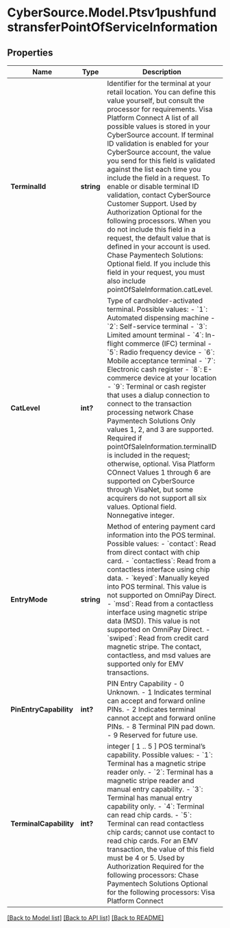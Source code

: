 # CyberSource.Model.Ptsv1pushfundstransferPointOfServiceInformation
## Properties

Name | Type | Description | Notes
------------ | ------------- | ------------- | -------------
**TerminalId** | **string** | Identifier for the terminal at your retail location. You can define this value yourself, but consult the processor for requirements.  Visa Platform Connect A list of all possible values is stored in your CyberSource account. If terminal ID validation is enabled for your CyberSource account, the value you send for this field is validated against the list each time you include the field in a request. To enable or disable terminal ID validation, contact CyberSource Customer Support.   Used by Authorization Optional for the following processors. When you do not include this field in a request, the default value that is defined in your account is used.  Chase Paymentech Solutions: Optional field. If you include this field in your request, you must also include pointOfSaleInformation.catLevel.  | [optional] 
**CatLevel** | **int?** | Type of cardholder-activated terminal. Possible values:  - &#x60;1&#x60;: Automated dispensing machine - &#x60;2&#x60;: Self-service terminal - &#x60;3&#x60;: Limited amount terminal - &#x60;4&#x60;: In-flight commerce (IFC) terminal - &#x60;5&#x60;: Radio frequency device - &#x60;6&#x60;: Mobile acceptance terminal - &#x60;7&#x60;: Electronic cash register - &#x60;8&#x60;: E-commerce device at your location - &#x60;9&#x60;: Terminal or cash register that uses a dialup connection to connect to the transaction processing network  Chase Paymentech Solutions Only values 1, 2, and 3 are supported. Required if pointOfSaleInformation.terminalID is included in the request; otherwise, optional.  Visa Platform COnnect Values 1 through 6 are supported on CyberSource through VisaNet, but some acquirers do not support all six values. Optional field.  Nonnegative integer.  | [optional] 
**EntryMode** | **string** | Method of entering payment card information into the POS terminal. Possible values:  - &#x60;contact&#x60;: Read from direct contact with chip card. - &#x60;contactless&#x60;: Read from a contactless interface using chip data. - &#x60;keyed&#x60;: Manually keyed into POS terminal. This value is not supported on OmniPay Direct. - &#x60;msd&#x60;: Read from a contactless interface using magnetic stripe data (MSD). This value is not supported on OmniPay Direct. - &#x60;swiped&#x60;: Read from credit card magnetic stripe. The contact, contactless, and msd values are supported only for EMV transactions.  | [optional] 
**PinEntryCapability** | **int?** | PIN Entry Capability - 0 Unknown. - 1 Indicates terminal can accept and forward online PINs. - 2 Indicates terminal cannot accept and forward online PINs. - 8 Terminal PIN pad down. - 9 Reserved for future use.  | [optional] 
**TerminalCapability** | **int?** | integer [ 1 .. 5 ] POS terminal’s capability. Possible values:  - &#x60;1&#x60;: Terminal has a magnetic stripe reader only. - &#x60;2&#x60;: Terminal has a magnetic stripe reader and manual entry capability. - &#x60;3&#x60;: Terminal has manual entry capability only. - &#x60;4&#x60;: Terminal can read chip cards. - &#x60;5&#x60;: Terminal can read contactless chip cards; cannot use contact to read chip cards. For an EMV transaction, the value of this field must be 4 or 5.  Used by Authorization Required for the following processors: Chase Paymentech Solutions  Optional for the following processors: Visa Platform Connect  | [optional] 

[[Back to Model list]](../README.md#documentation-for-models) [[Back to API list]](../README.md#documentation-for-api-endpoints) [[Back to README]](../README.md)

